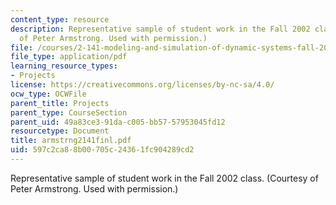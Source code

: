 ```yaml
---
content_type: resource
description: Representative sample of student work in the Fall 2002 class. (Courtesy
  of Peter Armstrong. Used with permission.)
file: /courses/2-141-modeling-and-simulation-of-dynamic-systems-fall-2006/597c2ca88b00705c24361fc904289cd2_armstrng2141finl.pdf
file_type: application/pdf
learning_resource_types:
- Projects
license: https://creativecommons.org/licenses/by-nc-sa/4.0/
ocw_type: OCWFile
parent_title: Projects
parent_type: CourseSection
parent_uid: 49a83ce3-91da-c005-bb57-57953045fd12
resourcetype: Document
title: armstrng2141finl.pdf
uid: 597c2ca8-8b00-705c-2436-1fc904289cd2
---
```

Representative sample of student work in the Fall 2002 class. (Courtesy of Peter Armstrong. Used with permission.)